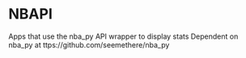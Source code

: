 # NBAPI
Apps that use the nba_py API wrapper to display stats
Dependent on nba_py at ttps://github.com/seemethere/nba_py
